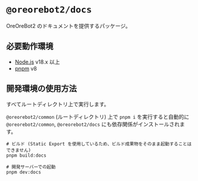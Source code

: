 # `@oreorebot2/docs`

OreOreBot2 のドキュメントを提供するパッケージ。

## 必要動作環境

- [Node.js](https://nodejs.org/) v18.x 以上
- [pnpm](https://pnpm.io/) v8

## 開発環境の使用方法

すべてルートディレクトリ上で実行します。

`@oreorebot2/common` (ルートディレクトリ) 上で `pnpm i` を実行すると自動的に `@oreorebot2/common`, `@oreorebot2/docs` にも依存関係がインストールされます。

```shell
# ビルド (Static Export を使用しているため、ビルド成果物をそのまま起動することはできません)
pnpm build:docs

# 開発サーバーでの起動
pnpm dev:docs
```
